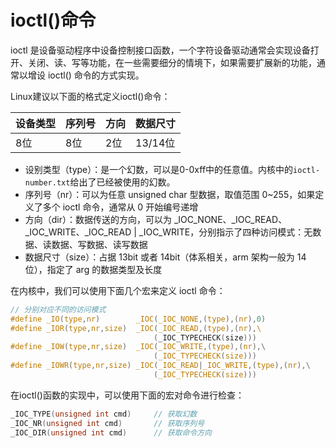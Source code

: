 # ioctl()命令

ioctl 是设备驱动程序中设备控制接口函数，一个字符设备驱动通常会实现设备打开、关闭、读、写等功能，在一些需要细分的情境下，如果需要扩展新的功能，通常以增设 ioctl() 命令的方式实现。

Linux建议以下面的格式定义ioctl()命令：

| 设备类型 | 序列号 | 方向 | 数据尺寸 |
| -- | -- | -- | -- |
| 8位 | 8位 | 2位 | 13/14位 |

- 设别类型（type）：是一个幻数，可以是0-0xff中的任意值。内核中的`ioctl-number.txt`给出了已经被使用的幻数。
- 序列号（nr）：可以为任意 unsigned char 型数据，取值范围 0~255，如果定义了多个 ioctl 命令，通常从 0 开始编号递增
- 方向（dir）：数据传送的方向，可以为 _IOC_NONE、_IOC_READ、_IOC_WRITE、_IOC_READ | _IOC_WRITE，分别指示了四种访问模式：无数据、读数据、写数据、读写数据
- 数据尺寸（size）：占据 13bit 或者 14bit（体系相关，arm 架构一般为 14 位），指定了 arg 的数据类型及长度

在内核中，我们可以使用下面几个宏来定义 ioctl 命令：
```c
// 分别对应不同的访问模式
#define _IO(type,nr)        _IOC(_IOC_NONE,(type),(nr),0)
#define _IOR(type,nr,size)  _IOC(_IOC_READ,(type),(nr),\       
                                (_IOC_TYPECHECK(size)))
#define _IOW(type,nr,size)  _IOC(_IOC_WRITE,(type),(nr),\
                                (_IOC_TYPECHECK(size)))
#define _IOWR(type,nr,size) _IOC(_IOC_READ|_IOC_WRITE,(type),(nr),\
                                (_IOC_TYPECHECK(size)))

```

在ioctl()函数的实现中，可以使用下面的宏对命令进行检查：

```c
_IOC_TYPE(unsigned int cmd)     // 获取幻数
_IOC_NR(unsigned int cmd)       // 获取序列号
_IOC_DIR(unsigned int cmd)      // 获取命令方向
```



